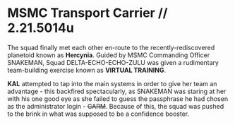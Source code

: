 # MSMC Transport Carrier // 2.21.5014u
The squad finally met each other en-route to the recently-rediscovered planetoid known as **Hercynia**. Guided by MSMC Commanding Officer SNAKEMAN, Squad DELTA-ECHO-ECHO-ZULU was given a rudimentary team-building exercise known as **VIRTUAL TRAINING**. 

**KAL** attempted to tap into the main systems in order to give her team an advantage - this backfired spectacularly, as SNAKEMAN was staring at her with his one good eye as she failed to guess the passphrase he had chosen as the administrator login - ~~GARM~~. Because of this, the squad was pushed to the brink in what was supposed to be a confidence booster.